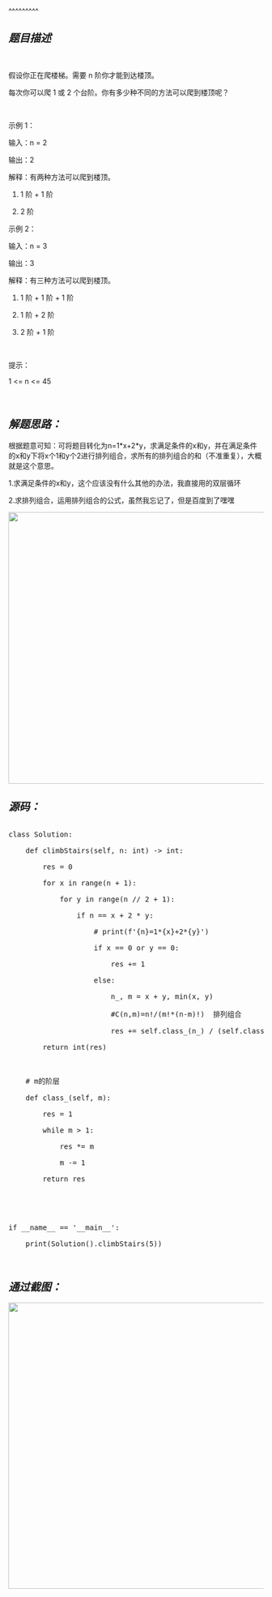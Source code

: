 
<BlogInfo title="leetcode之爬楼梯" author="白日梦想猿" pv=0 read_times=0 pre_cost_time=44 category="leetcode100题" tag_list="['leetcode', '阶层']" create_time="2022.02.05 19:55:18.933161" update_time="2022.07.11 10:37:15" />

^^^^^^^^^
<h2 style="font-style:italic"><strong>题目描述</strong></h2>

<p>&nbsp;</p>

<p>假设你正在爬楼梯。需要 n&nbsp;阶你才能到达楼顶。</p>

<p>每次你可以爬 1 或 2 个台阶。你有多少种不同的方法可以爬到楼顶呢？</p>

<p>&nbsp;</p>

<p>示例 1：</p>

<p>输入：n = 2<br />
输出：2<br />
解释：有两种方法可以爬到楼顶。<br />
1. 1 阶 + 1 阶<br />
2. 2 阶<br />
示例 2：</p>

<p>输入：n = 3<br />
输出：3<br />
解释：有三种方法可以爬到楼顶。<br />
1. 1 阶 + 1 阶 + 1 阶<br />
2. 1 阶 + 2 阶<br />
3. 2 阶 + 1 阶<br />
&nbsp;</p>

<p>提示：</p>

<p>1 &lt;= n &lt;= 45</p>

<p>&nbsp;</p>

<h2 style="font-style:italic"><strong>解题思路：</strong></h2>

<p>根据题意可知：可将题目转化为n=1*x+2*y，求满足条件的x和y，并在满足条件的x和y下将x个1和y个2进行排列组合，求所有的排列组合的和（不准重复），大概就是这个意思。</p>

<p>1.求满足条件的x和y，这个应该没有什么其他的办法，我直接用的双层循环</p>

<p>2.求排列组合，运用排列组合的公式，虽然我忘记了，但是百度到了嘿嘿</p>

<p><img src="../media/image/2022/02/05/image-20220205195339-1.png" style="height:536px; width:1004px" /></p>

<h2 style="font-style:italic"><strong>源码：</strong></h2>

<pre>
class Solution:
    def climbStairs(self, n: int) -&gt; int:
        res = 0
        for x in range(n + 1):
            for y in range(n // 2 + 1):
                if n == x + 2 * y:
                    # print(f&#39;{n}=1*{x}+2*{y}&#39;)
                    if x == 0 or y == 0:
                        res += 1
                    else:
                        n_, m = x + y, min(x, y)
                        #C(n,m)=n!/(m!*(n-m)!)  排列组合
                        res += self.class_(n_) / (self.class_(m) * self.class_(n_ - m))
        return int(res)

    # m的阶层
    def class_(self, m):
        res = 1
        while m &gt; 1:
            res *= m
            m -= 1
        return res


if __name__ == &#39;__main__&#39;:
    print(Solution().climbStairs(5))</pre>

<p>&nbsp;</p>

<h2 style="font-style:italic"><strong>通过截图：</strong></h2>

<p><img src="../media/image/2022/02/05/image-20220205195446-2.png" style="height:565px; width:732px" /></p>

<p>&nbsp;</p>

<p>&nbsp;</p>

<p>&nbsp;</p>

<p>&nbsp;</p>

<p>&nbsp;</p>

<p>&nbsp;</p>

<p>&nbsp;</p>

<p>&nbsp;</p>

<p>&nbsp;</p>

<p>&nbsp;</p>

<p>&nbsp;</p>

<p>&nbsp;</p>

